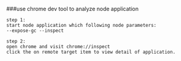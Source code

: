 ###use chrome dev tool to analyze node application
```
step 1:
start node application which following node parameters:
--expose-gc --inspect

step 2:
open chrome and visit chrome://inspect
click the on remote target item to view detail of application.
```